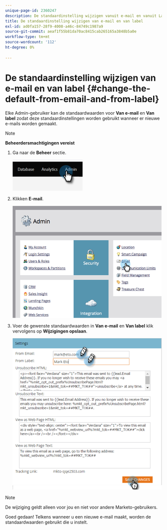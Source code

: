 ```yaml
---
unique-page-id: 2360247
description: De standaardinstelling wijzigen vanuit e-mail en vanuit Label - Marketo Docs - Productdocumentatie
title: De standaardinstelling wijzigen van e-mail en van label
exl-id: ad0fa157-28f9-4008-a46c-84749c1987a9
source-git-commit: aeaf1f55b81da70ac8415cab265165a3848b5a0e
workflow-type: tm+mt
source-wordcount: '112'
ht-degree: 0%

---
```


# De standaardinstelling wijzigen van e-mail en van label {#change-the-default-from-email-and-from-label}

Elke Admin-gebruiker kan de standaardwaarden voor **Van e-mail** en **Van label** zodat deze standaardinstellingen worden gebruikt wanneer er nieuwe e-mails worden gemaakt.

>[!NOTE]
>
>**Beheerdersmachtigingen vereist**

1. Ga naar de **Beheer** sectie.

   ![](assets/change-the-default-from-email-and-from-label-1.png)

1. Klikken **E-mail**.

   ![](assets/change-the-default-from-email-and-from-label-2.png)

1. Voer de gewenste standaardwaarden in **Van e-mail** en **Van label** klik vervolgens op **Wijzigingen opslaan**.

   ![](assets/change-the-default-from-email-and-from-label-3.png)

>[!NOTE]
>
>De wijziging geldt alleen voor jou en niet voor andere Marketo-gebruikers.

Goed gedaan! Telkens wanneer u een nieuwe e-mail maakt, worden de standaardwaarden gebruikt die u instelt.
